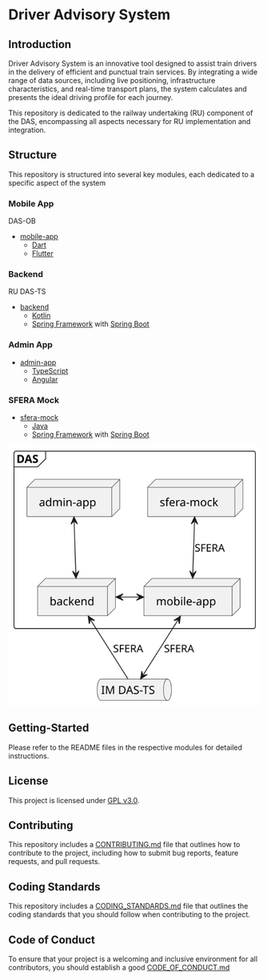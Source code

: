 # Driver Advisory System

## Introduction
Driver Advisory System is an innovative tool designed to assist train drivers in the delivery of efficient and punctual train services. By integrating a wide range of data sources, including live 
positioning, infrastructure characteristics, and real-time transport plans, the system calculates and presents the ideal driving profile for each journey.

This repository is dedicated to the railway undertaking (RU) component of the DAS, encompassing all aspects necessary for RU implementation and integration.

## Structure

This repository is structured into several key modules, each dedicated to a specific aspect of the system

### Mobile App
DAS-OB
- [mobile-app](das_client/README.md)
  - [Dart](https://dart.dev/)
  - [Flutter](https://flutter.dev/)

### Backend
RU DAS-TS
- [backend](backend/README.md)
  - [Kotlin](https://kotlinlang.org/)
  - [Spring Framework](https://spring.io/projects/spring-framework)
    with [Spring Boot](https://spring.io/projects/spring-boot)

### Admin App

- [admin-app](webapp/README.md)
  - [TypeScript](https://www.typescriptlang.org/)
  - [Angular](https://angular.io/)

### SFERA Mock
- [sfera-mock](sfera-mock/README.md)
  - [Java](https://www.java.com/)
  - [Spring Framework](https://spring.io/projects/spring-framework)
    with [Spring Boot](https://spring.io/projects/spring-boot)

<!--
@startuml deploymentDiagram

queue "IM DAS-TS"

frame DAS {
node "admin-app"
node "sfera-mock"
node "mobile-app"
node "backend"
}


[mobile-app]<-down->[IM DAS-TS] : SFERA
[backend]<-[IM DAS-TS] : SFERA
[sfera-mock]<->[mobile-app] : SFERA
[backend]<->[mobile-app]
[admin-app]<->[backend]

@enduml
-->

![](deploymentDiagram.svg)

## Getting-Started
Please refer to the README files in the respective modules for detailed instructions.

## License

This project is licensed under [GPL v3.0](LICENSE).

## Contributing

This repository includes a [CONTRIBUTING.md](CONTRIBUTING.md) file that outlines how to contribute to the project, including how to submit bug reports, feature requests, and pull requests.

## Coding Standards

This repository includes a [CODING_STANDARDS.md](CODING_STANDARDS.md) file that outlines the coding standards that you should follow when contributing to the project.

## Code of Conduct

To ensure that your project is a welcoming and inclusive environment for all contributors, you should establish a good [CODE_OF_CONDUCT.md](CODE_OF_CONDUCT.md)
